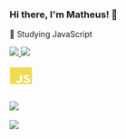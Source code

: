 ### Hi there, I'm Matheus! 👋
📓 Studying JavaScript

 <div>
  <a href="https://github.com/matheusmaximo15">
  <img height="180em" src="https://github-readme-stats.vercel.app/api?username=matheusmaximo15&show_icons=true&theme=dracula&include_all_commits=true&count_private=true"/>
  <img height="180em" src="https://github-readme-stats.vercel.app/api/top-langs/?username=matheusmaximo15&layout=compact&langs_count=7&theme=dracula"/>
</div>
<div style="display: inline_block"><br>
  <img align="center" alt="Rafa-Js" height="30" width="40" src="https://raw.githubusercontent.com/devicons/devicon/master/icons/javascript/javascript-plain.svg">
  
  

##
  
<a href="https://www.linkedin.com/in/matheus-máximo-linhares-maciel-silva-3a2a50185/" target="_blank"><img src="https://img.shields.io/badge/-LinkedIn-%230077B5?style=for-the-badge&logo=linkedin&logoColor=white" target="_blank"></a> 
  
  <a href="https://www.instagram.com/matheusmaximo15" target="_blank"><img src="https://img.shields.io/badge/-Instagram-%23E4405F?style=for-the-badge&logo=instagram&logoColor=white" target="_blank"></a>
